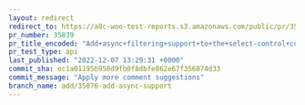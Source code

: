 ```yaml
---
layout: redirect
redirect_to: https://a8c-woo-test-reports.s3.amazonaws.com/public/pr/35839/api/index.html
pr_number: 35839
pr_title_encoded: "Add+async+filtering+support+to+the+select-control+component"
pr_test_type: api
last_published: "2022-12-07 13:29:31 +0000"
commit_sha: ec1a01195b958d9fb0f8dbfe862e67f356074d33
commit_message: "Apply more comment suggestions"
branch_name: add/35076-add-async-support
---
```

